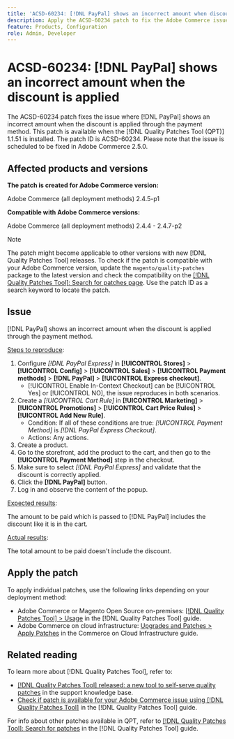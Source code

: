 ```yaml
---
title: 'ACSD-60234: [!DNL PayPal] shows an incorrect amount when discount is applied'
description: Apply the ACSD-60234 patch to fix the Adobe Commerce issue where [!DNL PayPal] shows an incorrect amount when the discount is applied through the payment method.
feature: Products, Configuration
role: Admin, Developer
---
```

# ACSD-60234: [!DNL PayPal] shows an incorrect amount when the discount is applied

The ACSD-60234 patch fixes the issue where [!DNL PayPal] shows an incorrect amount when the discount is applied through the payment method. This patch is available when the [!DNL Quality Patches Tool (QPT)] 1.1.51 is installed. The patch ID is ACSD-60234. Please note that the issue is scheduled to be fixed in Adobe Commerce 2.5.0.

## Affected products and versions

**The patch is created for Adobe Commerce version:**

Adobe Commerce (all deployment methods) 2.4.5-p1

**Compatible with Adobe Commerce versions:**

Adobe Commerce (all deployment methods) 2.4.4 - 2.4.7-p2

>[!NOTE]
>
>The patch might become applicable to other versions with new [!DNL Quality Patches Tool] releases. To check if the patch is compatible with your Adobe Commerce version, update the `magento/quality-patches` package to the latest version and check the compatibility on the [[!DNL Quality Patches Tool]: Search for patches page](https://experienceleague.adobe.com/tools/commerce-quality-patches/index.html). Use the patch ID as a search keyword to locate the patch.

## Issue

[!DNL PayPal] shows an incorrect amount when the discount is applied through the payment method.

<u>Steps to reproduce</u>:

1. Configure *[!DNL PayPal Express]* in **[!UICONTROL Stores]** > **[!UICONTROL Config]** > **[!UICONTROL Sales]** > **[!UICONTROL Payment methods]** > **[!DNL PayPal]** > **[!UICONTROL Express checkout]**.
   * [!UICONTROL Enable In-Context Checkout] can be [!UICONTROL Yes] or [!UICONTROL NO], the issue reproduces in both scenarios. 
1. Create a *[!UICONTROL Cart Rule]* in **[!UICONTROL Marketing]** > **[!UICONTROL Promotions]** > **[!UICONTROL Cart Price Rules]** > **[!UICONTROL Add New Rule]**.
   * Condition: If all of these conditions are true: *[!UICONTROL Payment Method]* is *[!DNL PayPal Express Checkout]*.
   * Actions: Any actions.
1. Create a product.
1. Go to the storefront, add the product to the cart, and then go to the **[!UICONTROL Payment Method]** step in the checkout.
1. Make sure to select *[!DNL PayPal Express]* and validate that the discount is correctly applied.
1. Click the **[!DNL PayPal]** button.
1. Log in and observe the content of the popup.
   
<u>Expected results</u>:

The amount to be paid which is passed to [!DNL PayPal] includes the discount like it is in the cart.

<u>Actual results</u>:

The total amount to be paid doesn't include the discount.

## Apply the patch

To apply individual patches, use the following links depending on your deployment method:

* Adobe Commerce or Magento Open Source on-premises: [[!DNL Quality Patches Tool] > Usage](https://experienceleague.adobe.com/docs/commerce-operations/tools/quality-patches-tool/usage.html) in the [!DNL Quality Patches Tool] guide.
* Adobe Commerce on cloud infrastructure: [Upgrades and Patches > Apply Patches](https://experienceleague.adobe.com/docs/commerce-cloud-service/user-guide/develop/upgrade/apply-patches.html) in the Commerce on Cloud Infrastructure guide.

## Related reading

To learn more about [!DNL Quality Patches Tool], refer to:

* [[!DNL Quality Patches Tool] released: a new tool to self-serve quality patches](https://experienceleague.adobe.com/en/docs/commerce-knowledge-base/kb/announcements/commerce-announcements/magento-quality-patches-released-new-tool-to-self-serve-quality-patches) in the support knowledge base.
* [Check if patch is available for your Adobe Commerce issue using [!DNL Quality Patches Tool]](/help/tools/quality-patches-tool/patches-available-in-qpt/check-patch-for-magento-issue-with-magento-quality-patches.md) in the [!DNL Quality Patches Tool] guide.


For info about other patches available in QPT, refer to [[!DNL Quality Patches Tool]: Search for patches](https://experienceleague.adobe.com/tools/commerce-quality-patches/index.html) in the [!DNL Quality Patches Tool] guide.
